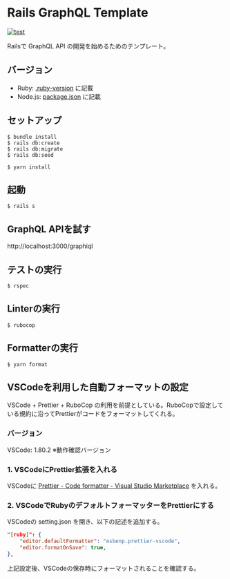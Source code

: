 # Rails GraphQL Template

[![test](https://github.com/hideki-okawa/rails-graphql-template/actions/workflows/test.yml/badge.svg)](https://github.com/hideki-okawa/rails-graphql-template/actions/workflows/test.yml)

Railsで GraphQL API の開発を始めるためのテンプレート。

## バージョン

- Ruby: [.ruby-version](https://github.com/hideki-okawa/rails-graphql-template/blob/main/.ruby-version) に記載
- Node.js: [package.json](https://github.com/hideki-okawa/rails-graphql-template/blob/main/package.json) に記載

## セットアップ

```shell
$ bundle install
$ rails db:create
$ rails db:migrate
$ rails db:seed

$ yarn install
```

## 起動

```shell
$ rails s
```

## GraphQL APIを試す

http://localhost:3000/graphiql

## テストの実行

```shell
$ rspec
```

## Linterの実行

```shell
$ rubocop
```

## Formatterの実行

```shell
$ yarn format
```

## VSCodeを利用した自動フォーマットの設定

VSCode + Prettier + RuboCop の利用を前提としている。RuboCopで設定している規約に沿ってPrettierがコードをフォーマットしてくれる。

### バージョン

VSCode: 1.80.2 ※動作確認バージョン

### 1. VSCodeにPrettier拡張を入れる

VSCodeに [Prettier - Code formatter - Visual Studio Marketplace](https://marketplace.visualstudio.com/items?itemName=esbenp.prettier-vscode) を入れる。

### 2. VSCodeでRubyのデフォルトフォーマッターをPrettierにする

VSCodeの setting.json を開き、以下の記述を追加する。

```json
"[ruby]": {
    "editor.defaultFormatter": "esbenp.prettier-vscode",
    "editor.formatOnSave": true,
},
```

上記設定後、VSCodeの保存時にフォーマットされることを確認する。

